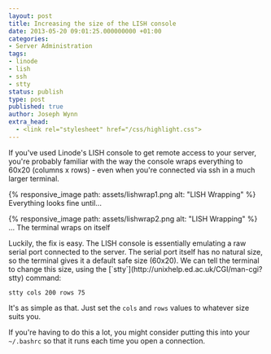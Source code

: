 ```yaml
---
layout: post
title: Increasing the size of the LISH console
date: 2013-05-20 09:01:25.000000000 +01:00
categories:
- Server Administration
tags:
- linode
- lish
- ssh
- stty
status: publish
type: post
published: true
author: Joseph Wynn
extra_head:
  - <link rel="stylesheet" href="/css/highlight.css">
---
```


If you've used Linode's LISH console to get remote access to your server, you're probably familiar with the way the console wraps everything to 60x20 (columns x rows) - even when you're connected via ssh in a much larger terminal.<!--more-->

{% responsive_image path: assets/lishwrap1.png alt: "LISH Wrapping" %} Everything looks fine until...

{% responsive_image path: assets/lishwrap2.png alt: "LISH Wrapping" %} ... The terminal wraps on itself

<p>Luckily, the fix is easy. The LISH console is essentially emulating a raw serial port connected to the server. The serial port itself has no natural size, so the terminal gives it a default safe size (60x20). We can tell the terminal to change this size, using the [`stty`](http://unixhelp.ed.ac.uk/CGI/man-cgi?stty) command:

```shell
stty cols 200 rows 75
```

It's as simple as that. Just set the `cols` and `rows` values to whatever size suits you.

If you're having to do this a lot, you might consider putting this into your `~/.bashrc` so that it runs each time you open a connection.
